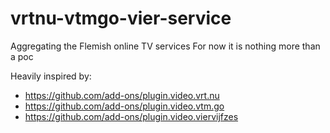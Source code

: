 # vrtnu-vtmgo-vier-service
Aggregating the Flemish online TV services
For now it is nothing more than a poc

Heavily inspired by:

- https://github.com/add-ons/plugin.video.vrt.nu
- https://github.com/add-ons/plugin.video.vtm.go
- https://github.com/add-ons/plugin.video.viervijfzes

